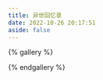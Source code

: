 ```yaml
---
title: 异世回忆录
date: 2022-10-26 20:17:51
aside: false
---
```


{% gallery %}



{% endgallery %}